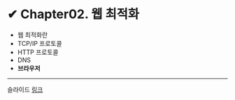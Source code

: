 # ✔ Chapter02. 웹 최적화

- 웹 최적화란
- TCP/IP 프로토콜
- HTTP 프로토콜
- DNS
- **브라우저**

<hr />

슬라이드 [링크](https://issuu.com/enajrevir/docs/0911_chap_02.pptx)
